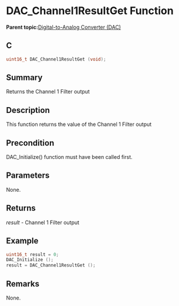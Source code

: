 # DAC\_Channel1ResultGet Function

**Parent topic:**[Digital-to-Analog Converter \(DAC\)](GUID-953A92EF-D699-41B9-8D61-9D393C74DCFF.md)

## C

```c
uint16_t DAC_Channel1ResultGet (void);
```

## Summary

Returns the Channel 1 Filter output

## Description

This function returns the value of the Channel 1 Filter output

## Precondition

DAC\_Initialize\(\) function must have been called first.

## Parameters

None.

## Returns

*result* - Channel 1 Filter output

## Example

```c
uint16_t result = 0;
DAC_Initialize ();
result = DAC_Channel1ResultGet ();
```

## Remarks

None.

